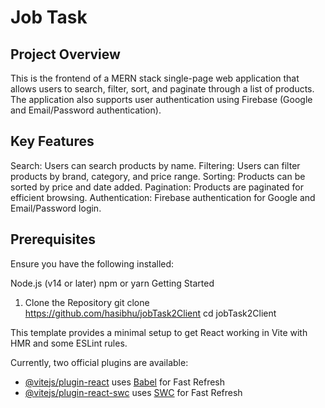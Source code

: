 # Job Task
## Project Overview
This is the frontend of a MERN stack single-page web application that allows users to search, filter, sort, and paginate through a list of products. The application also supports user authentication using Firebase (Google and Email/Password authentication).

## Key Features
Search: Users can search products by name.
Filtering: Users can filter products by brand, category, and price range.
Sorting: Products can be sorted by price and date added.
Pagination: Products are paginated for efficient browsing.
Authentication: Firebase authentication for Google and Email/Password login.

## Prerequisites
Ensure you have the following installed:

Node.js (v14 or later)
npm or yarn
Getting Started
1. Clone the Repository
git clone https://github.com/hasibhu/jobTask2Client
cd jobTask2Client

This template provides a minimal setup to get React working in Vite with HMR and some ESLint rules.

Currently, two official plugins are available:

- [@vitejs/plugin-react](https://github.com/vitejs/vite-plugin-react/blob/main/packages/plugin-react/README.md) uses [Babel](https://babeljs.io/) for Fast Refresh
- [@vitejs/plugin-react-swc](https://github.com/vitejs/vite-plugin-react-swc) uses [SWC](https://swc.rs/) for Fast Refresh

